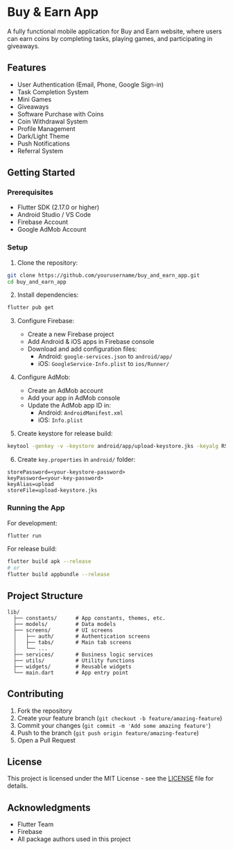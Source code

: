 # Buy & Earn App

A fully functional mobile application for Buy and Earn website, where users can earn coins by completing tasks, playing games, and participating in giveaways.

## Features

- User Authentication (Email, Phone, Google Sign-in)
- Task Completion System
- Mini Games
- Giveaways
- Software Purchase with Coins
- Coin Withdrawal System
- Profile Management
- Dark/Light Theme
- Push Notifications
- Referral System

## Getting Started

### Prerequisites

- Flutter SDK (2.17.0 or higher)
- Android Studio / VS Code
- Firebase Account
- Google AdMob Account

### Setup

1. Clone the repository:
```bash
git clone https://github.com/yourusername/buy_and_earn_app.git
cd buy_and_earn_app
```

2. Install dependencies:
```bash
flutter pub get
```

3. Configure Firebase:
   - Create a new Firebase project
   - Add Android & iOS apps in Firebase console
   - Download and add configuration files:
     - Android: `google-services.json` to `android/app/`
     - iOS: `GoogleService-Info.plist` to `ios/Runner/`

4. Configure AdMob:
   - Create an AdMob account
   - Add your app in AdMob console
   - Update the AdMob app ID in:
     - Android: `AndroidManifest.xml`
     - iOS: `Info.plist`

5. Create keystore for release build:
```bash
keytool -genkey -v -keystore android/app/upload-keystore.jks -keyalg RSA -keysize 2048 -validity 10000 -alias upload
```

6. Create `key.properties` in `android/` folder:
```properties
storePassword=<your-keystore-password>
keyPassword=<your-key-password>
keyAlias=upload
storeFile=upload-keystore.jks
```

### Running the App

For development:
```bash
flutter run
```

For release build:
```bash
flutter build apk --release
# or
flutter build appbundle --release
```

## Project Structure

```
lib/
  ├── constants/      # App constants, themes, etc.
  ├── models/         # Data models
  ├── screens/        # UI screens
  │   ├── auth/       # Authentication screens
  │   ├── tabs/       # Main tab screens
  │   └── ...
  ├── services/       # Business logic services
  ├── utils/          # Utility functions
  ├── widgets/        # Reusable widgets
  └── main.dart       # App entry point
```

## Contributing

1. Fork the repository
2. Create your feature branch (`git checkout -b feature/amazing-feature`)
3. Commit your changes (`git commit -m 'Add some amazing feature'`)
4. Push to the branch (`git push origin feature/amazing-feature`)
5. Open a Pull Request

## License

This project is licensed under the MIT License - see the [LICENSE](LICENSE) file for details.

## Acknowledgments

- Flutter Team
- Firebase
- All package authors used in this project 